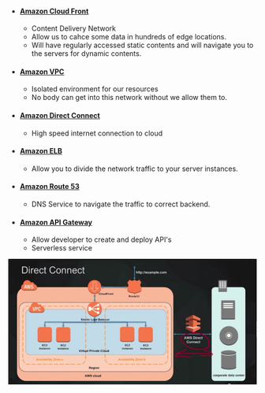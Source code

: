 - #### [Amazon Cloud Front](https://github.com/CharlesRajendran/aws-training/blob/master/Files/aws-cloud-front.md)
  - Content Delivery Network
  - Allow us to cahce some data in hundreds of edge locations.
  - Will have regularly accessed static contents and will navigate you to the servers for dynamic contents.
  
- #### [Amazon VPC](https://github.com/CharlesRajendran/aws-training/blob/master/Files/amazon-vpc.md)
  - Isolated environment for our resources
  - No body can get into this network without we allow them to.

- #### [Amazon Direct Connect](https://github.com/CharlesRajendran/aws-training/blob/master/Files/aws-direct-connect.md)
  - High speed internet connection to cloud
  
- #### [Amazon ELB](https://github.com/CharlesRajendran/aws-training/blob/master/Files/aws-elb.md)
  - Allow you to divide the network traffic to your server instances.

- #### [Amazon Route 53](https://github.com/CharlesRajendran/aws-training/blob/master/Files/aws-route-53.md)
  - DNS Service to navigate the traffic to correct backend.
  
- #### [Amazon API Gateway](https://github.com/CharlesRajendran/aws-training/blob/master/Files/aws-api-gateway.md)
  - Allow developer to create and deploy API's
  - Serverless service

<div align="center"><img src="https://github.com/CharlesRajendran/aws-training/blob/master/images/19.JPG" /> </div>
